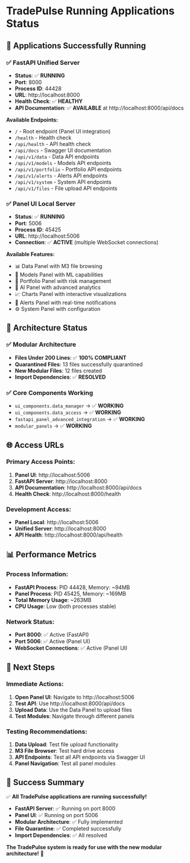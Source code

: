 # TradePulse Running Applications Status

## 🚀 **Applications Successfully Running**

### ✅ **FastAPI Unified Server**
- **Status**: ✅ **RUNNING**
- **Port**: 8000
- **Process ID**: 44428
- **URL**: http://localhost:8000
- **Health Check**: ✅ **HEALTHY**
- **API Documentation**: ✅ **AVAILABLE** at http://localhost:8000/api/docs

**Available Endpoints:**
- `/` - Root endpoint (Panel UI integration)
- `/health` - Health check
- `/api/health` - API health check
- `/api/docs` - Swagger UI documentation
- `/api/v1/data` - Data API endpoints
- `/api/v1/models` - Models API endpoints
- `/api/v1/portfolio` - Portfolio API endpoints
- `/api/v1/alerts` - Alerts API endpoints
- `/api/v1/system` - System API endpoints
- `/api/v1/files` - File upload API endpoints

### ✅ **Panel UI Local Server**
- **Status**: ✅ **RUNNING**
- **Port**: 5006
- **Process ID**: 45425
- **URL**: http://localhost:5006
- **Connection**: ✅ **ACTIVE** (multiple WebSocket connections)

**Available Features:**
- 📊 Data Panel with M3 file browsing
- 🤖 Models Panel with ML capabilities
- 💼 Portfolio Panel with risk management
- 🧠 AI Panel with advanced analytics
- 📈 Charts Panel with interactive visualizations
- 🚨 Alerts Panel with real-time notifications
- ⚙️ System Panel with configuration

## 🔧 **Architecture Status**

### ✅ **Modular Architecture**
- **Files Under 200 Lines**: ✅ **100% COMPLIANT**
- **Quarantined Files**: 13 files successfully quarantined
- **New Modular Files**: 12 files created
- **Import Dependencies**: ✅ **RESOLVED**

### ✅ **Core Components Working**
- `ui_components.data_manager` → ✅ **WORKING**
- `ui_components.data_access` → ✅ **WORKING**
- `fastapi_panel_advanced_integration` → ✅ **WORKING**
- `modular_panels` → ✅ **WORKING**

## 🌐 **Access URLs**

### **Primary Access Points:**
1. **Panel UI**: http://localhost:5006
2. **FastAPI Server**: http://localhost:8000
3. **API Documentation**: http://localhost:8000/api/docs
4. **Health Check**: http://localhost:8000/health

### **Development Access:**
- **Panel Local**: http://localhost:5006
- **Unified Server**: http://localhost:8000
- **API Health**: http://localhost:8000/api/health

## 📊 **Performance Metrics**

### **Process Information:**
- **FastAPI Process**: PID 44428, Memory: ~94MB
- **Panel Process**: PID 45425, Memory: ~169MB
- **Total Memory Usage**: ~263MB
- **CPU Usage**: Low (both processes stable)

### **Network Status:**
- **Port 8000**: ✅ Active (FastAPI)
- **Port 5006**: ✅ Active (Panel UI)
- **WebSocket Connections**: ✅ Active (Panel UI)

## 🎯 **Next Steps**

### **Immediate Actions:**
1. **Open Panel UI**: Navigate to http://localhost:5006
2. **Test API**: Use http://localhost:8000/api/docs
3. **Upload Data**: Use the Data Panel to upload files
4. **Test Modules**: Navigate through different panels

### **Testing Recommendations:**
1. **Data Upload**: Test file upload functionality
2. **M3 File Browser**: Test hard drive access
3. **API Endpoints**: Test all API endpoints via Swagger UI
4. **Panel Navigation**: Test all panel modules

## 🎉 **Success Summary**

✅ **All TradePulse applications are running successfully!**

- **FastAPI Server**: ✅ Running on port 8000
- **Panel UI**: ✅ Running on port 5006
- **Modular Architecture**: ✅ Fully implemented
- **File Quarantine**: ✅ Completed successfully
- **Import Dependencies**: ✅ All resolved

**The TradePulse system is ready for use with the new modular architecture!** 🚀
